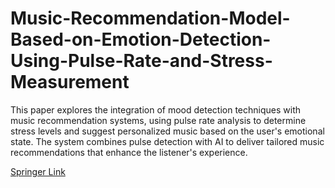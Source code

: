 # Music-Recommendation-Model-Based-on-Emotion-Detection-Using-Pulse-Rate-and-Stress-Measurement
This paper explores the integration of mood detection techniques with music recommendation systems, using pulse rate analysis to determine stress levels and suggest personalized music based on the user's emotional state. The system combines pulse detection with AI to deliver tailored music recommendations that enhance the listener's experience.


[Springer Link](https://link.springer.com/chapter/10.1007/978-981-99-5015-7_17)
